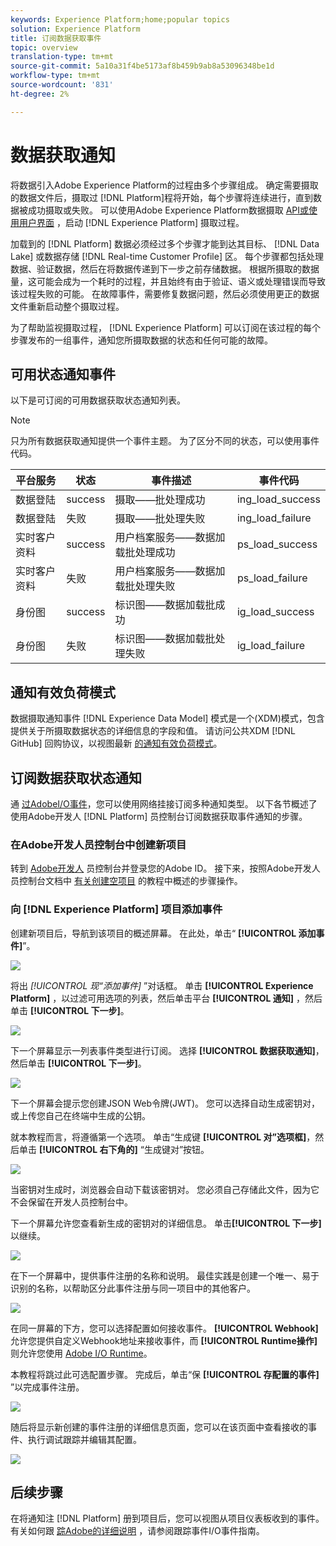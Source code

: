 ```yaml
---
keywords: Experience Platform;home;popular topics
solution: Experience Platform
title: 订阅数据获取事件
topic: overview
translation-type: tm+mt
source-git-commit: 5a10a31f4be5173af8b459b9ab8a53096348be1d
workflow-type: tm+mt
source-wordcount: '831'
ht-degree: 2%

---
```



# 数据获取通知

将数据引入Adobe Experience Platform的过程由多个步骤组成。 确定需要摄取的数据文件后，摄取过 [!DNL Platform]程将开始，每个步骤将连续进行，直到数据被成功摄取或失败。 可以使用Adobe Experience Platform数据摄取 [API或使用用户界面](https://www.adobe.io/apis/experienceplatform/home/api-reference.html#!acpdr/swagger-specs/ingest-api.yaml) ，启动 [!DNL Experience Platform] 摄取过程。

加载到的 [!DNL Platform] 数据必须经过多个步骤才能到达其目标、 [!DNL Data Lake] 或数据存储 [!DNL Real-time Customer Profile] 区。 每个步骤都包括处理数据、验证数据，然后在将数据传递到下一步之前存储数据。 根据所摄取的数据量，这可能会成为一个耗时的过程，并且始终有由于验证、语义或处理错误而导致该过程失败的可能。 在故障事件，需要修复数据问题，然后必须使用更正的数据文件重新启动整个摄取过程。

为了帮助监视摄取过程， [!DNL Experience Platform] 可以订阅在该过程的每个步骤发布的一组事件，通知您所摄取数据的状态和任何可能的故障。

## 可用状态通知事件

以下是可订阅的可用数据获取状态通知列表。

>[!NOTE]
>
>只为所有数据获取通知提供一个事件主题。 为了区分不同的状态，可以使用事件代码。

| 平台服务 | 状态 | 事件描述 | 事件代码 |
| ---------------- | ------ | ----------------- | ---------- |
| 数据登陆 | success | 摄取——批处理成功 | ing_load_success |
| 数据登陆 | 失败 | 摄取——批处理失败 | ing_load_failure |
| 实时客户资料 | success | 用户档案服务——数据加载批处理成功 | ps_load_success |
| 实时客户资料 | 失败 | 用户档案服务——数据加载批处理失败 | ps_load_failure |
| 身份图 | success | 标识图——数据加载批成功 | ig_load_success |
| 身份图 | 失败 | 标识图——数据加载批处理失败 | ig_load_failure |

## 通知有效负荷模式

数据摄取通知事件 [!DNL Experience Data Model] 模式是一个(XDM)模式，包含提供关于所摄取数据状态的详细信息的字段和值。 请访问公共XDM [!DNL GitHub] 回购协议，以视图最新 [的通知有效负荷模式](https://github.com/adobe/xdm/blob/master/schemas/notifications/ingestion.schema.json)。

## 订阅数据获取状态通知

通 [过AdobeI/O事件](https://www.adobe.io/apis/experienceplatform/events.html)，您可以使用网络挂接订阅多种通知类型。 以下各节概述了使用Adobe开发人 [!DNL Platform] 员控制台订阅数据获取事件通知的步骤。

### 在Adobe开发人员控制台中创建新项目

转到 [Adobe开发人](https://www.adobe.com/go/devs_console_ui) 员控制台并登录您的Adobe ID。 接下来，按照Adobe开发人员控制台文档中 [有关创建空项目](https://www.adobe.io/apis/experienceplatform/console/docs.html#!AdobeDocs/adobeio-console/master/projects-empty.md) 的教程中概述的步骤操作。

### 向 [!DNL Experience Platform] 项目添加事件

创建新项目后，导航到该项目的概述屏幕。 在此处，单击“ **[!UICONTROL 添加事件]**”。

![](../images/quality/subscribe-events/add-event-button.png)

将出 _[!UICONTROL 现“添加事件]_ ”对话框。 单击 **[!UICONTROL Experience Platform]** ，以过滤可用选项的列表，然后单击平台 **[!UICONTROL 通知]** ，然后单击 **[!UICONTROL 下一步]**。

![](../images/quality/subscribe-events/select-platform-events.png)

下一个屏幕显示一列表事件类型进行订阅。 选择 **[!UICONTROL 数据获取通知]**，然后单击 **[!UICONTROL 下一步]**。

![](../images/quality/subscribe-events/choose-event-subscriptions.png)

下一个屏幕会提示您创建JSON Web令牌(JWT)。 您可以选择自动生成密钥对，或上传您自己在终端中生成的公钥。

就本教程而言，将遵循第一个选项。 单击“生成键 **[!UICONTROL 对”选项框]**，然后单击 **[!UICONTROL 右下角的]** “生成键对”按钮。

![](../images/quality/subscribe-events/generate-keypair.png)

当密钥对生成时，浏览器会自动下载该密钥对。 您必须自己存储此文件，因为它不会保留在开发人员控制台中。

下一个屏幕允许您查看新生成的密钥对的详细信息。 单击&#x200B;**[!UICONTROL 下一步]**&#x200B;以继续。

![](../images/quality/subscribe-events/keypair-generated.png)

在下一个屏幕中，提供事件注册的名称和说明。 最佳实践是创建一个唯一、易于识别的名称，以帮助区分此事件注册与同一项目中的其他客户。

![](../images/quality/subscribe-events/registration-details.png)

在同一屏幕的下方，您可以选择配置如何接收事件。 **[!UICONTROL Webhook]** 允许您提供自定义Webhook地址来接收事件，而 **[!UICONTROL Runtime操作]** 则允许您使用 [Adobe I/O Runtime](https://www.adobe.io/apis/experienceplatform/runtime/docs.html)。

本教程将跳过此可选配置步骤。 完成后，单击“保 **[!UICONTROL 存配置的事件]** ”以完成事件注册。

![](../images/quality/subscribe-events/receive-events.png)

随后将显示新创建的事件注册的详细信息页面，您可以在该页面中查看接收的事件、执行调试跟踪并编辑其配置。

![](../images/quality/subscribe-events/registration-complete.png)

## 后续步骤

在将通知注 [!DNL Platform] 册到项目后，您可以视图从项目仪表板收到的事件。 有关如何跟 [踪Adobe的详细说明](https://www.adobe.io/apis/experienceplatform/events/docs.html#!adobedocs/adobeio-events/master/support/tracing.md) ，请参阅跟踪事件I/O事件指南。
